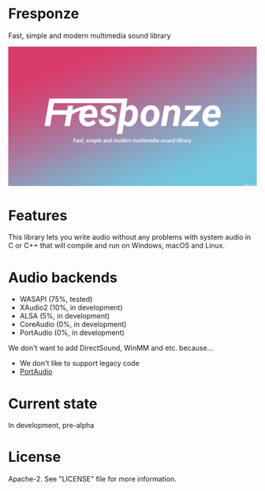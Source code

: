 # Fresponze
Fast, simple and modern multimedia sound library

![Fresponze](https://github.com/Vertver/Fresponze/blob/master/Fresponze_poster_FHD.png)

# Features
This library lets you write audio without any problems with system audio in C or C++ that
will compile and run on Windows, macOS and Linux. 

# Audio backends
* WASAPI (75%, tested)
* XAudio2 (10%, in development)
* ALSA (5%, in development)
* CoreAudio (0%, in development)
* PortAudio (0%, in development)

We don't want to add DirectSound, WinMM and etc. because...
* We don't like to support legacy code
* [PortAudio](http://www.portaudio.com/)

# Current state
In development, pre-alpha 

# License
Apache-2. See "LICENSE" file for more information.